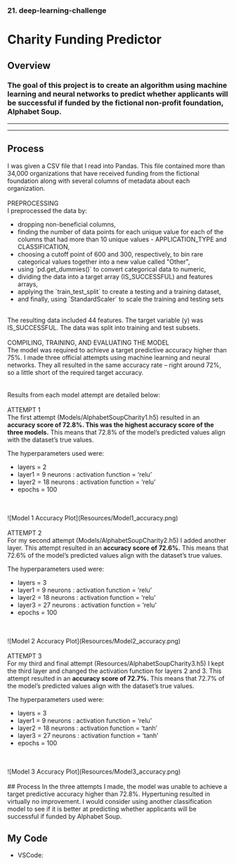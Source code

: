 ### 21. deep-learning-challenge 
# Charity Funding Predictor

## Overview
### The goal of this project is to create an algorithm using machine learning and neural networks to predict whether applicants will be successful if funded by the fictional non-profit foundation, Alphabet Soup.
----------------------------
----------------------------

## Process
I was given a CSV file that I read into Pandas. This file contained more than 34,000 organizations that have received funding from the fictional foundation along with several columns of metadata about each organization.
<br>
<br>
PREPROCESSING<br>
I preprocessed the data by:
<ul><li>dropping non-beneficial columns,
<li>finding the number of data points for each unique value for each of the columns that had more than 10 unique values - APPLICATION_TYPE and CLASSIFICATION,
<li>choosing a cutoff point of 600 and 300, respectively, to bin rare categorical values together into a new value called "Other",
<li>using `pd.get_dummies()` to convert categorical data to numeric,
<li>dividing the data into a target array (IS_SUCCESSFUL) and features arrays,
<li>applying the `train_test_split` to create a testing and a training dataset,
<li>and finally, using `StandardScaler` to scale the training and testing sets</ul>
<br>
The resulting data included 44 features. The target variable (y) was IS_SUCCESSFUL. The data was split into training and test subsets.
<br>
<br>
COMPILING, TRAINING, AND EVALUATING THE MODEL<br>
The model was required to achieve a target predictive accuracy higher than 75%. I made three official attempts using machine learning and neural networks. They all resulted in the same accuracy rate – right around 72%, so a little short of the required target accuracy.
<br>
<br>
<br>
Results from each model attempt are detailed below:
<br>
<br>
ATTEMPT 1<br>
The first attempt (Models/AlphabetSoupCharity1.h5) resulted in an <b>accuracy score of 72.8%. This was the highest accuracy score of the three models.</b> This means that 72.8% of the model’s predicted values align with the dataset’s true values.

The hyperparameters used were:<br>
<ul><li>layers = 2<br>
<li>layer1 = 9 neurons : activation function = ‘relu’<br>
<li>layer2 = 18 neurons : activation function = ‘relu’<br>
<li>epochs = 100</ul><br>
<br>
![Model 1 Accuracy Plot](Resources/Model1_accuracy.png)
<br>
<br>
ATTEMPT 2<br>
For my second attempt (Models/AlphabetSoupCharity2.h5) I added another layer. This attempt resulted in an <b>accuracy score of 72.6%.</b> This means that 72.6% of the model’s predicted values align with the dataset’s true values.

The hyperparameters used were:<br>
<ul><li>layers = 3<br>
<li>layer1 = 9 neurons : activation function = ‘relu’<br>
<li>layer2 = 18 neurons : activation function = ‘relu’<br>
<li>layer3 = 27 neurons : activation function = ‘relu’<br>
<li>epochs = 100</ul><br>
<br>
![Model 2 Accuracy Plot](Resources/Model2_accuracy.png)
<br>
<br>
ATTEMPT 3<br>
For my third and final attempt (Resources/AlphabetSoupCharity3.h5) I kept the third layer and changed the activation function for layers 2 and 3. This attempt resulted in an <b>accuracy score of 72.7%.</b> This means that 72.7% of the model’s predicted values align with the dataset’s true values.

The hyperparameters used were:<br>
<ul><li>layers = 3<br>
<li>layer1 = 9 neurons : activation function = ‘relu’<br>
<li>layer2 = 18 neurons : activation function = ‘tanh’<br>
<li>layer3 = 27 neurons : activation function = ‘tanh’<br>
<li>epochs = 100</ul><br>
<br>
![Model 3 Accuracy Plot](Resources/Model3_accuracy.png)
<br>
<br>
## Process
In the three attempts I made, the model was unable to achieve a target predictive accuracy higher than 72.8%. Hypertuning resulted in virtually no improvement. I would consider using another classification model to see if it is better at predicting whether applicants will be successful if funded by Alphabet Soup.


## My Code
* VSCode: 